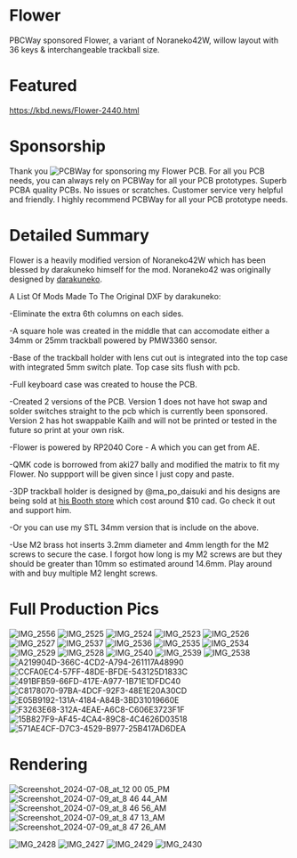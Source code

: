 # Flower

PBCWay sponsored Flower, a variant of Noraneko42W, willow layout with 36 keys &amp; interchangeable trackball size.

# Featured

https://kbd.news/Flower-2440.html

# Sponsorship

Thank you ![PCBWay](https://github.com/user-attachments/assets/267c5e21-127c-4ff5-8dc7-cb0b8150bc35) for sponsoring my Flower PCB.  For all you PCB needs, you can always rely on PCBWay for all your PCB prototypes. Superb PCBA quality PCBs. No issues or scratches. Customer service very helpful and friendly. I highly recommend PCBWay for all your PCB prototype needs.


# Detailed Summary

Flower is a heavily modified version of Noraneko42W which has been blessed by darakuneko himself for the mod. Noraneko42 was originally designed by [darakuneko](https://github.com/darakuneko/Noraneko/tree/main/noraneko42w).

A List Of Mods Made To The Original DXF by darakuneko:

-Eliminate the extra 6th columns on each sides.

-A square hole was created in the middle that can accomodate either a 34mm or 25mm trackball powered by PMW3360 sensor.

-Base of the trackball holder with lens cut out is integrated into the top case with integrated 5mm switch plate. Top case sits flush with pcb.

-Full keyboard case was created to house the PCB.

-Created 2 versions of the PCB. Version 1 does not have hot swap and solder switches straight to the pcb which is currently been sponsored. Version 2 has hot swappable Kailh and will not be printed or tested in the future so print at your own risk.

-Flower is powered by RP2040 Core - A which you can get from AE.

-QMK code is borrowed from aki27 bally and modified the matrix to fit my Flower. No suppport will be given since I just copy and paste.

-3DP trackball holder is designed by @ma_po_daisuki and his designs are being sold at [his Booth store](https://ma-po.booth.pm/items/5258743) which cost around $10 cad. Go check it out and support him.

-Or you can use my STL 34mm version that is include on the above.

-Use M2 brass hot inserts 3.2mm diameter and 4mm length for the M2 screws to secure the case. I forgot how long is my M2 screws are but they should be greater than 10mm so estimated around 14.6mm. Play around with and buy multiple M2 lenght screws.

# Full Production Pics

![IMG_2556](https://github.com/user-attachments/assets/72a82b22-8ab4-4e84-9e0e-56da59cb24c7)
![IMG_2525](https://github.com/user-attachments/assets/4b3fba47-273f-4ab4-801e-68aef475d975)
![IMG_2524](https://github.com/user-attachments/assets/fbd9c399-fdad-4092-bfa8-74654a7c175f)
![IMG_2523](https://github.com/user-attachments/assets/343403b0-37f4-46fc-8657-6807eb2f5915)
![IMG_2526](https://github.com/user-attachments/assets/0ef8af80-ff79-42a1-b3d5-964ff21ade97)
![IMG_2527](https://github.com/user-attachments/assets/801d894d-28ea-4393-803d-32f06a4cb29e)
![IMG_2537](https://github.com/user-attachments/assets/8b6dba57-bc4e-4caa-a40a-f90460e4d003)
![IMG_2536](https://github.com/user-attachments/assets/960f62ca-4cf4-4f4f-a033-e45452fe2998)
![IMG_2535](https://github.com/user-attachments/assets/4fee50fc-3adc-4f94-ba79-0d5a8cd4bde8)
![IMG_2534](https://github.com/user-attachments/assets/f620c44e-13af-4d10-96d9-2693ad50ff75)
![IMG_2529](https://github.com/user-attachments/assets/820c61b1-932e-4183-b36c-50f8ee240a42)
![IMG_2528](https://github.com/user-attachments/assets/f94270a9-5eee-476f-94b7-3796fc1ac53a)
![IMG_2540](https://github.com/user-attachments/assets/e4e7698f-55c5-4ef2-8229-1154efe36d45)
![IMG_2539](https://github.com/user-attachments/assets/1da44f56-1726-40ae-b3d0-c3cee4001c16)
![IMG_2538](https://github.com/user-attachments/assets/311416ce-b9d1-4eef-9493-7444679548d9)
![A219904D-366C-4CD2-A794-261117A48990](https://github.com/user-attachments/assets/d63a2191-1a7d-4c18-b639-d55bbcede27a)
![CCFA0EC4-57FF-48DE-BFDE-543125D1833C](https://github.com/user-attachments/assets/881b1e87-8838-4aa5-b6fb-e6c3e7adf4b2)
![491BFB59-66FD-417E-A977-1B71E1DFDC40](https://github.com/user-attachments/assets/b7335f7a-ba7b-4076-9d58-03ac181aa07c)
![C8178070-97BA-4DCF-92F3-48E1E20A30CD](https://github.com/user-attachments/assets/4c9d0469-da15-43b3-bbaf-3d29d83e43fc)
![E05B9192-131A-4184-A84B-3BD31019660E](https://github.com/user-attachments/assets/053c4300-672c-439e-a507-ed5f812d1ad4)
![F3263E68-312A-4EAE-A6C8-C606E3723F1F](https://github.com/user-attachments/assets/760aefd4-4416-4b2e-a388-7b26f76f762d)
![15B827F9-AF45-4CA4-89C8-4C4626D03518](https://github.com/user-attachments/assets/f2ebdce1-17bd-4165-8eb5-dbfe905d77b9)
![571AE4CF-D7C3-4529-B977-25B417AD6DEA](https://github.com/user-attachments/assets/2c5e0186-2a34-4e24-ab20-f0749b0b3038)

# Rendering

![Screenshot_2024-07-08_at_12 00 05_PM](https://github.com/protieusz/Flower/assets/118025702/257d32f4-0c2a-4700-9ef2-f6716298e9cc)
![Screenshot_2024-07-09_at_8 46 44_AM](https://github.com/protieusz/Flower/assets/118025702/8b14568a-dfc3-40ad-8af4-94602181a7ff)
![Screenshot_2024-07-09_at_8 46 56_AM](https://github.com/protieusz/Flower/assets/118025702/fa76be7b-9ca7-44b0-a67b-8655b1b90275)
![Screenshot_2024-07-09_at_8 47 13_AM](https://github.com/protieusz/Flower/assets/118025702/6629134e-06b9-4922-bf0b-355d47d443cc)
![Screenshot_2024-07-09_at_8 47 26_AM](https://github.com/protieusz/Flower/assets/118025702/c81bc528-b4c7-4156-9f50-7805e75847af)

![IMG_2428](https://github.com/protieusz/Flower/assets/118025702/3e181424-df22-4a3f-9dd9-cd685a3fd14d)
![IMG_2427](https://github.com/protieusz/Flower/assets/118025702/85e74918-7108-4918-8741-3d67c9c74a20)
![IMG_2429](https://github.com/protieusz/Flower/assets/118025702/26ea5160-89a6-4510-abf5-8d85003a3c22)
![IMG_2430](https://github.com/protieusz/Flower/assets/118025702/270f12cd-8502-4545-8d3b-694ccdbf7344)
